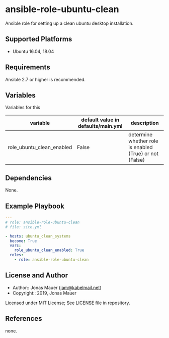# ansible-role-ubuntu-clean

Ansible role for setting up a clean ubuntu desktop installation.

## Supported Platforms

* Ubuntu 16.04, 18.04

## Requirements

Ansible 2.7 or higher is recommended.

## Variables

Variables for this

| variable | default value in defaults/main.yml | description |
| -------- | ---------------------------------- | ----------- |
| role_ubuntu_clean_enabled | False | determine whether role is enabled (True) or not (False) |

## Dependencies

None.

## Example Playbook

```yaml
---
# role: ansible-role-ubuntu-clean
# file: site.yml

- hosts: ubuntu_clean_systems
  become: True
  vars:
    role_ubuntu_clean_enabled: True
  roles:
    - role: ansible-role-ubuntu-clean
```

## License and Author

- Author:: Jonas Mauer (<jam@kabelmail.net>)
- Copyright:: 2019, Jonas Mauer

Licensed under MIT License;
See LICENSE file in repository.

## References

none.

